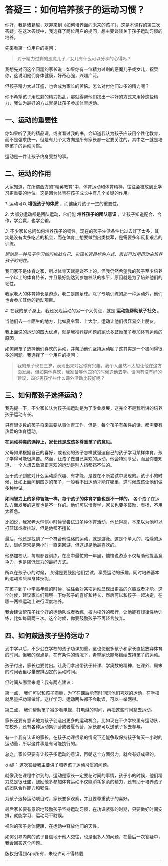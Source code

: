 # 答疑三：如何培养孩子的运动习惯？

你好，我是诸葛越，欢迎来到《如何培养面向未来的孩子》，这是本课程的第三次答疑。在这次答疑中，我选择了两位用户的提问，想主要谈谈关于孩子运动习惯的培养。

先来看第一位用户的提问：

> 对于精力过剩的恶魔儿子／女儿有什么可以分享的心得吗？

我想先对问这个问题的家长说：如果你有一位精力过剩的恶魔儿子或女儿，祝贺你，这说明他们身体健康，好奇心强，兴趣广泛。

但孩子精力太过旺盛，也会成为家长的苦恼。怎么对付他们过多的精力呢？

你不希望孩子用过剩的精力捣乱，那就得帮他们找出一种好的方式来用掉这些精力，我认为最好的方式就是让孩子参加体育运动。

## 一、运动的重要性

你如果听了我的精品课，或者看过我的书，会知道我认为孩子应该用个性化教育，而不是强求统一。但是有几个大方向是所有家长都一定要关注的，其中之一就是培养孩子的运动习惯。

运动是一件让孩子终身受益的事。

## 二、运动的作用

大家知道，在所谓西方的“精英教育”中，体育运动和体育精神，往往会被放到比学习更重要的地位。这是因为体育在孩子成长中有几个关键的作用。

 *1.* 运动可以 **增强孩子的体质** ，而健康对孩子一生的重要性。

 *2.* 大部分运动都是团队运动，它们能 **培养孩子的团队意识** ，让孩子知道配合、合作，学会赢，也学会输。

 *3.* 不少家长总问如何培养孩子的韧性。现在的孩子生活条件比过去好了太多，其实是没有太多吃苦的机会，而在体育上想要做到出类拔萃，是需要多年反复艰苦的训练。

 *运动是一种孩子学习如何挑战自己、实现长远目标的方式，家长可以用运动来培养孩子的韧性。*

我们家不是体育之家，所以体育天赋是谈不上的。但我仍然希望我的孩子至少培养一个以上的体育特长，并且最好能达到参加校队的水平，原因就是为了培养他们的韧性。

我家老大的体育特长是游泳，老二是踢足球。除了专项训练的那一种运动外，他们也会参加其他的运动项目。

 *4.* 在我的孩子身上，我还发现运动的另一个大优点，就是 **运动能帮助孩子社交** 。

当他们去一个陌生的地方，比如夏令营、上大学，运动让他们很容易交上朋友。

我上面说的运动的四大优点，就是我推荐提问题的家长多鼓励孩子参加体育运动的原因。

如何帮孩子选择他们喜欢的运动，并帮助他们坚持运动呢？这其实是一个被问得很多的问题。我选择了一个用户的提问：

>  我的孩子现在三岁，表现出来对足球有兴趣，我个人虽然不太想让他在这方面发展，但如果他喜欢，我准备等他四岁的时候送他去学。请问有没有好的建议，四岁男孩学些什么课外活动比较好呢？

## 三、如何帮孩子选择运动？

我先提一下，不少家长认为孩子搞运动是为了专业发展，这完全不是我所讲的培养孩子运动专长。

只有很少数的孩子将来需要从事体育工作，但是，每个孩子有条件的话，都需要有热爱的体育运动。

 **在运动种类的选择上，家长还是应该多尊重孩子的意见。**

父母如果根据自己的喜好，或者别的孩子怎样就强迫自己的孩子学习某样体育，孩子学得可能很痛苦。然而，让孩子做自己喜欢的运动，他会特别享受，而且你要知道，一个人想去做真正喜欢的运动是别人挡都挡不住的。

至于孩子到底对什么运动感兴趣、有才能，是要在不断尝试中发现的。孩子小的时候，比如上面问到四岁的孩子，一般看不出运动才能在哪里，这时候应该让他们做多种尝试。

 **如同智力上的多种智能一样，每个孩子的体育才能也是不一样的。** 各个孩子在运动方面发展的速度也是不一样的。他们可以慢慢学，家长也要多鼓励、表扬，不用太着急。

比如说，我家老大恺恺小时候曾尝试过多种体育活动，他长得高，本来以为他可以打篮球或者排球，但是他都不擅长。

最后，他还是找到了一个符合他性格的运动，就是游泳。这是个单人的、枯燥的运动，训练常常是两小时一直来回游，但这却是他最喜欢的。

他参加校队，每周都要训练。在高中最忙的一年里，恺恺说游泳不仅帮助他提高竞争力，也是降低压力的最好方式。

所以在孩子小的时候， 关键是要鼓励他们尝试，享受运动的乐趣，同时培养基本的运动素质和身体技能。

在孩子到了小学高年级的时候，往往会对某项运动显现出更高的兴趣或者才能。这个时候，建议家长们观察一下你孩子的喜好和特长，然后可以和孩子一起决定，在哪一两样运动上进行深度培养。

我会建议帮孩子找个好的运动队或者教练，校内校外的都行，让他能有规律性地训练，比如每周两三次。这个时候，你要鼓励孩子不再轻言放弃。

## 四、如何鼓励孩子坚持运动？

到中学以后，不少公立学校的孩子功课加重，这也使很多孩子和家长直接放弃体育的时间。但我的观点是，在有条件的情况下，希望家长能够继续支持孩子的运动。

孩子付出，家长也要付出。让我们拿出带孩子补课、学奥数的精神，在课外、周末的时间表里尽量安排固定的运动时间。

但时间从哪里来呢？我有两点建议：

第一点， 我们可以和孩子商量，为了在课后能有时间玩他们喜欢的运动，在学校就尽量把功课做好。这样学习、运动两头都不会耽误，可以一举两得。

第二点， 我们帮助孩子减少看电视、打电游的时间，再把这些时间拿去运动。

家长还要有意识地为孩子创造出更多的运动机会。比如现在不少学校里有运动队，在校外，还有各种运动集训营或者夏令营，家长都可以送孩子多去参与。

有一个我有认识的家长，在孩子功课很紧的情况下还能争取保持孩子每天一小时的运动量，所以这件事是有可能执行的。

总之，家长只要有让孩子多运动的意识，再朝这个方面努力，就会有好成果的。

 *小结：* 这次答疑我主要讲了培养孩子运动习惯的问题。

就像我在课程中讲到的，运动是家长一定要花时间的事情，孩子小的时候，他们精力总是很旺盛，鼓励他多参加体育运动不仅能消耗多余的精力，还有助于培养孩子的团队合作能力和韧性。

为孩子选择运动项目时，家长要多观察，并且要尊重孩子的喜好。

最后家长要有意识地鼓励孩子坚持运动习惯，在功课紧张的时期，只要做好时间安排，就能学习、运动两不耽误。

祝你的孩子身体健康，在运动中释放他们的天性。

如何引导内向的孩子自信地于他人交往，也是很多人的问题，在最后一次答疑中，我会回答这个问题。

版权归得到App所有，未经许可不得转载

---
